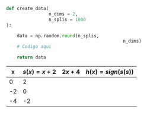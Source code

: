 ```python 3
def create_data(
				n_dims = 2,
				n_splis = 1000
):

	data = np.random.round(n_splis,
											n_dims)
	# Codigo aqui

	return data
```

|x|$s(x) = x+2$|$2x+4$|$h(x)=sign(s(s))$|
|--|--|--|--|
|0|2| | |
|-2| 0| | |
|-4| -2| | |

